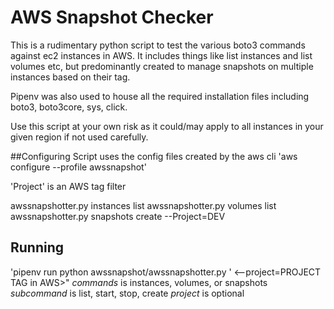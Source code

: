 # AWS Snapshot Checker
This is a rudimentary python script to test the various boto3 commands against ec2 instances in AWS.
It includes things like list instances and list volumes etc, but predominantly created to manage snapshots on multiple instances based on their tag.

Pipenv was also used to house all the required installation files including boto3, boto3core, sys, click.

Use this script at your own risk as it could/may apply to all instances in your given region if not used carefully.

##Configuring
Script uses the config files created by the aws cli
'aws configure --profile awssnapshot'

'Project' is an AWS tag filter

awssnapshotter.py instances list
awssnapshotter.py volumes list
awssnapshotter.py snapshots create --Project=DEV
 
## Running

'pipenv run python awssnapshot/awssnapshotter.py <command>'
<--project=PROJECT TAG in AWS>"
*commands* is instances, volumes, or snapshots
*subcommand* is list, start, stop, create
*project* is optional
